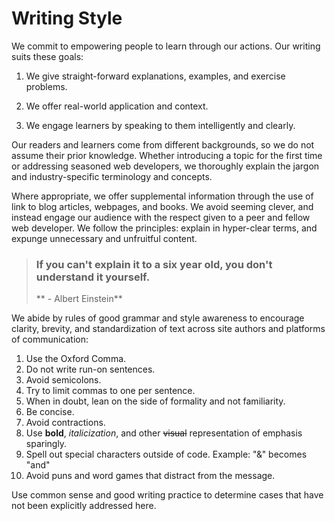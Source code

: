 # Writing Style

We commit to empowering people to learn through our actions. Our writing suits these goals:

1. We give straight-forward explanations, examples, and exercise problems. 

2. We offer real-world application and context.

3. We engage learners by speaking to them intelligently and clearly. 

Our readers and learners come from different backgrounds, so we do not assume their prior knowledge. Whether introducing a topic for the first time or addressing seasoned web developers, we thoroughly explain the jargon and industry-specific terminology and concepts. 

Where appropriate, we offer supplemental information through the use of link to blog articles, webpages, and books. We avoid seeming clever, and instead engage our audience with the respect given to a peer and fellow web developer. We follow the principles: explain in hyper-clear terms, and expunge unnecessary and unfruitful content. 

> ### **If you can't explain it to a six year old, you don't understand it yourself.**
>
> ** - Albert Einstein**



We abide by rules of good grammar and style awareness to encourage clarity, brevity, and standardization of text across site authors and platforms of communication:

1. Use the Oxford Comma.
2. Do not write run-on sentences.
3. Avoid semicolons.
4. Try to limit commas to one per sentence.
5. When in doubt, lean on the side of formality and not familiarity.
6. Be concise.
7. Avoid contractions.
8. Use **bold**, _italicization_, and other ~~visual~~ representation of emphasis sparingly. 
9. Spell out special characters outside of code. Example: "&" becomes "and"
10. Avoid puns and word games that distract from the message.

Use common sense and good writing practice to determine cases that have not been explicitly addressed here. 



